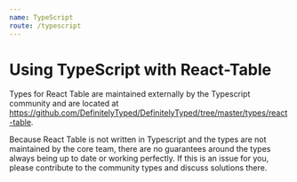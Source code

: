 ```yaml
---
name: TypeScript
route: /typescript
---
```


# Using TypeScript with React-Table

Types for React Table are maintained externally by the Typescript community and are located at https://github.com/DefinitelyTyped/DefinitelyTyped/tree/master/types/react-table.

Because React Table is not written in Typescript and the types are not maintained by the core team, there are no guarantees around the types always being up to date or working perfectly. If this is an issue for you, please contribute to the community types and discuss solutions there.
